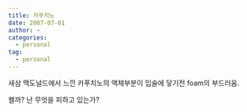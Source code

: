 ```yaml
---
title: 카푸치노
date: 2007-07-01
author: ~
categories:
  - personal
tag:
  - personal
---
```




새삼 맥도널드에서 느낀 카푸치노의 액체부분이 입술에 닿기전 foam의 부드러움.

왤까? 난 무엇을 피하고 있는가?



 






